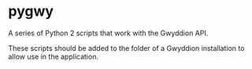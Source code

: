 # pygwy
A series of Python 2 scripts that work with the Gwyddion API.

These scripts should be added to the <pygwy> folder of a Gwyddion installation to allow use in the application.
